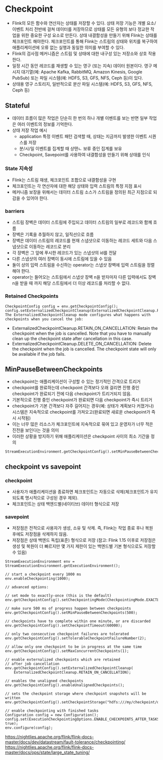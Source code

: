 # Checkpoint
- Flink의 모든 함수와 연산자는 상태를 저장할 수 있다. 상태 저장 기능은 개별 요소/이벤트 처리 전반에 걸쳐 데이터를 저장하므로 상태를 모든 유형의 보다 정교한 작업을 위한 중요한 구성 요소로 만든다.
상태 내결함성을 만들기 위해 Flink는 상태를 체크포인트 해야한다. 체크포인트를 통해 Flink는 스트림의 상태와 위치를 복구하여 애플리케이션에 오류 없는 실행과 동일한 의미를 부여할 수 있다.
- Flink의 검사점 메커니즘은 스트림 및 상태에 대한 내구성 있는 저장소와 상호 작용한다. 
- 일정 시간 동안 레코드를 재생할 수 있는 영구 (또는 지속) 데이터 원본이다. 영구 메시지 대기열(예: Apache Kafka, RabbitMQ, Amazon Kinesis, Google PubSub) 또는 파일 시스템(예: HDFS, S3, GFS, NFS, Ceph 등)이 있다.
- 상태용 영구 스토리지, 일반적으로 분산 파일 시스템(예: HDFS, S3, GFS, NFS, Ceph 등)

## Stateful
- 데이터 흐름이 많은 작업은 단순히 한 번의 하나 개별 이벤트를 보는 반면 일부 작업은 여러 이벤트의 정보를 기억한다.
- 상태 저장 작업 예시
  - application 특정 이벤트 패턴 검색할 때, 상태는 지금까지 발생한 이벤트 시퀀스를 저장
  - 분/시/일 이벤트를 집계할 때 상탠ㄴ 보류 중인 집계를 보유
  - Checkpoint, Savepoint를 사용하여 내결함성을 만들기 위해 상태를 인식

### State 지속성
- Flink는 스트림 재생, 체크포인트 조합으로 내결함성을 구현
- 체크포인트는 각 연산자에 대한 해당 상태와 입력 스트림의 특정 지점 표시
- 메커니즘 보장을 위해서는 데이터 스트림 소스가 스트림을 정의된 최근 지점으로 되감을 수 있어야 한다.

### barriers
- 스트림 장벽은 데이터 스트림에 주입되고 데이터 스트림의 일부로 레코드와 함께 흐름
- 장벽은 기록을 추월하지 않고, 일직선으로 흐름
- 장벽은 데이터 스트림의 레코드를 현재 스냅샷으로 이동하는 레코드 세트와 다음 스냅샷으로 이동하는 레코드로 분리
- 각 장벽은 그 앞에 푸시한 레코드가 있는 스냅샷의 id를 전달
- 다른 스냅샷의 여러 장벽이 동시에 스트림에 있을 수 있음
- 둘이 상의 입력 스트림을 수신하는 operator는 스냅샷 장벽에 입력 스트림을 정렬해야 한다.
- operator는 들어오는 스트림에서 스냅샷 장벽 n을 받자마자 다른 입력에서도 장벽 n을 받을 때 까지 해당 스트림에서 더 이상 레코드를 처리할 수 없다.

### Retained Checkpoints
````
CheckpointConfig config = env.getCheckpointConfig();
config.setExternalizedCheckpointCleanup(ExternalizedCheckpointCleanup.RETAIN_ON_CANCELLATION);
The ExternalizedCheckpointCleanup mode configures what happens with checkpoints when you cancel the job:
````
- ExternalizedCheckpointCleanup.RETAIN_ON_CANCELLATION: Retain the checkpoint when the job is cancelled. Note that you have to manually clean up the checkpoint state after cancellation in this case.
- ExternalizedCheckpointCleanup.DELETE_ON_CANCELLATION: Delete the checkpoint when the job is cancelled. The checkpoint state will only be available if the job fails.

## MinPauseBetweenCheckpoints
- checkpoint는 애플리케이션이 구성할 수 있는 정기적인 간격으로 트리거
- checkpoint를 완료하는데 checkpoint 간격보다 오래 걸리면 진행 중인 checkpoint가 완료되기 전에 다음 checkpoint가 트리거되지 않음. 
- 기본적으로 진행 중인 checkpoint가 완료되면 다음 checkpoint가 즉시 트리거
- checkpoint가 기본 간격보다 자주 길어지는 경우(예: 상태가 계획보다 커졌거나) 시스템은 지속적으로 checkpoint를 가져오고(완료되면 새로운 checkpoint가 즉시 시작됨)
- 이는 너무 많은 리소스가 체크포인트에 지속적으로 묶여 있고 운영자가 너무 적은 진전을 보인다는 것을 의미
- 이러한 상황을 방지하기 위해 애플리케이션은 checkpoint 사이의 최소 기간을 정의
````
StreamExecutionEnvironment.getCheckpointConfig().setMinPauseBetweenCheckpoints(milliseconds)
````

## checkpoint vs savepoint
### checkpoint
- 사용자가 애플리케이션을 종료하면 체크포인트는 자동으로 삭제(체크포인트가 유지되도록 명시적으로 구성된 경우 제외).
- 체크포인트는 상태 백엔드별(네이티브) 데이터 형식으로 저장

### savepoint
- 저장점은 전적으로 사용자가 생성, 소유 및 삭제. 즉, Flink는 작업 종료 후나 복원 후에도 저장점을 삭제하지 않음.
- 저장점은 상태 백엔드 독립(표준) 형식으로 저장 (참고: Flink 1.15 이후로 저장점은 생성 및 복원이 더 빠르지만 몇 가지 제한이 있는 백엔드별 기본 형식으로도 저장할 수 있음)

````
StreamExecutionEnvironment env = StreamExecutionEnvironment.getExecutionEnvironment();

// start a checkpoint every 1000 ms
env.enableCheckpointing(1000);

// advanced options:

// set mode to exactly-once (this is the default)
env.getCheckpointConfig().setCheckpointingMode(CheckpointingMode.EXACTLY_ONCE);

// make sure 500 ms of progress happen between checkpoints
env.getCheckpointConfig().setMinPauseBetweenCheckpoints(500);

// checkpoints have to complete within one minute, or are discarded
env.getCheckpointConfig().setCheckpointTimeout(60000);

// only two consecutive checkpoint failures are tolerated
env.getCheckpointConfig().setTolerableCheckpointFailureNumber(2);

// allow only one checkpoint to be in progress at the same time
env.getCheckpointConfig().setMaxConcurrentCheckpoints(1);

// enable externalized checkpoints which are retained
// after job cancellation
env.getCheckpointConfig().setExternalizedCheckpointCleanup(
    ExternalizedCheckpointCleanup.RETAIN_ON_CANCELLATION);

// enables the unaligned checkpoints
env.getCheckpointConfig().enableUnalignedCheckpoints();

// sets the checkpoint storage where checkpoint snapshots will be written
env.getCheckpointConfig().setCheckpointStorage("hdfs:///my/checkpoint/dir");

// enable checkpointing with finished tasks
Configuration config = new Configuration();
config.set(ExecutionCheckpointingOptions.ENABLE_CHECKPOINTS_AFTER_TASKS_FINISH, true);
env.configure(config);
````

https://nightlies.apache.org/flink/flink-docs-master/docs/dev/datastream/fault-tolerance/checkpointing/
https://nightlies.apache.org/flink/flink-docs-master/docs/ops/state/large_state_tuning/
